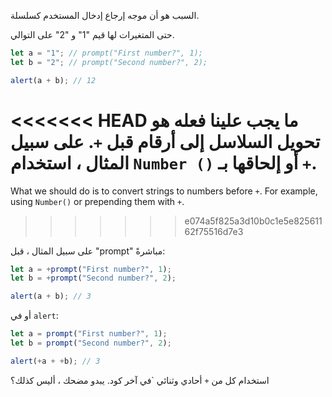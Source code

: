 السبب هو أن موجه إرجاع إدخال المستخدم كسلسلة.

حتى المتغيرات لها قيم "1" و "2" على التوالي.
```js run
let a = "1"; // prompt("First number?", 1);
let b = "2"; // prompt("Second number?", 2);

alert(a + b); // 12
```

<<<<<<< HEAD
ما يجب علينا فعله هو تحويل السلاسل إلى أرقام قبل `+`. على سبيل المثال ، استخدام `Number ()` أو إلحاقها بـ `+`.
=======
What we should do is to convert strings to numbers before `+`. For example, using `Number()` or
prepending them with `+`.
>>>>>>> e074a5f825a3d10b0c1e5e82561162f75516d7e3

على سبيل المثال ، قبل "prompt" مباشرةً:

```js run
let a = +prompt("First number?", 1);
let b = +prompt("Second number?", 2);

alert(a + b); // 3
```

أو في  `alert`:

```js run
let a = prompt("First number?", 1);
let b = prompt("Second number?", 2);

alert(+a + +b); // 3
```

استخدام كل من `+` أحادي وثنائي `في آخر كود. يبدو مضحك ، أليس كذلك؟